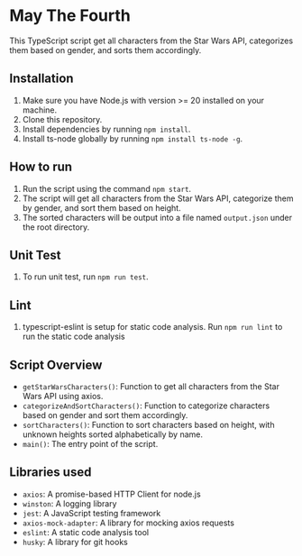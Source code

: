 # May The Fourth

This TypeScript script get all characters from the Star Wars API, categorizes them based on gender, and sorts them accordingly.

## Installation

1. Make sure you have Node.js with version >= 20 installed on your machine.
2. Clone this repository.
3. Install dependencies by running `npm install`.
4. Install ts-node globally by running `npm install ts-node -g`.

## How to run

1. Run the script using the command `npm start`.
2. The script will get all characters from the Star Wars API, categorize them by gender, and sort them based on height.
3. The sorted characters will be output into a file named `output.json` under the root directory.

## Unit Test

1. To run unit test, run `npm run test`.

## Lint

1. typescript-eslint is setup for static code analysis. Run `npm run lint` to run the static code analysis

## Script Overview

- `getStarWarsCharacters()`: Function to get all characters from the Star Wars API using axios.
- `categorizeAndSortCharacters()`: Function to categorize characters based on gender and sort them accordingly.
- `sortCharacters()`: Function to sort characters based on height, with unknown heights sorted alphabetically by name.
- `main()`: The entry point of the script.

## Libraries used

- `axios`: A promise-based HTTP Client for node.js
- `winston`: A logging library
- `jest`: A JavaScript testing framework
- `axios-mock-adapter`: A library for mocking axios requests
- `eslint`: A static code analysis tool
- `husky`: A library for git hooks
